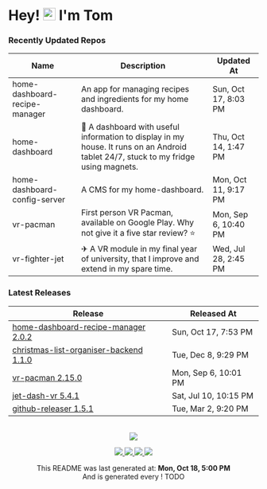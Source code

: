 # Hey! <img src="https://media.giphy.com/media/hvRJCLFzcasrR4ia7z/giphy.gif" width="25px"> I'm Tom

### Recently Updated Repos

| Name | Description | Updated At |
| ---- | ----------- | ---------- |
| home-dashboard-recipe-manager | An app for managing recipes and ingredients for my home dashboard. | Sun, Oct 17, 8:03 PM |
| home-dashboard | 🏡 A dashboard with useful information to display in my house. It runs on an Android tablet 24&#x2F;7, stuck to my fridge using magnets. | Thu, Oct 14, 1:47 PM |
| home-dashboard-config-server | A CMS for my home-dashboard. | Mon, Oct 11, 9:17 PM |
| vr-pacman | First person VR Pacman, available on Google Play. Why not give it a five star review? ⭐️ | Mon, Sep 6, 10:40 PM |
| vr-fighter-jet | ✈ A VR module in my final year of university, that I improve and extend in my spare time. | Wed, Jul 28, 2:45 PM |

### Latest Releases
| Release | Released At |
| ------- | ----------- |
| [home-dashboard-recipe-manager 2.0.2](https:&#x2F;&#x2F;github.com&#x2F;iamtomhewitt&#x2F;home-dashboard-recipe-manager&#x2F;releases&#x2F;tag&#x2F;2.0.2) | Sun, Oct 17, 7:53 PM | 
| [christmas-list-organiser-backend 1.1.0](https:&#x2F;&#x2F;github.com&#x2F;iamtomhewitt&#x2F;christmas-list-organiser-backend&#x2F;releases&#x2F;tag&#x2F;1.1.0) | Tue, Dec 8, 9:29 PM | 
| [vr-pacman 2.15.0](https:&#x2F;&#x2F;github.com&#x2F;iamtomhewitt&#x2F;vr-pacman&#x2F;releases&#x2F;tag&#x2F;2.15.0) | Mon, Sep 6, 10:01 PM | 
| [jet-dash-vr 5.4.1](https:&#x2F;&#x2F;github.com&#x2F;iamtomhewitt&#x2F;jet-dash-vr&#x2F;releases&#x2F;tag&#x2F;5.4.1) | Sat, Jul 10, 10:15 PM | 
| [github-releaser 1.5.1](https:&#x2F;&#x2F;github.com&#x2F;iamtomhewitt&#x2F;github-releaser&#x2F;releases&#x2F;tag&#x2F;1.5.1) | Tue, Mar 2, 9:20 PM | 

<br/>

<div align='center'>
  <img src="https://github.com/iamtomhewitt/iamtomhewitt/actions/workflows/update-stats.yml/badge.svg" />
</div>

<p/>

<div align='center'>
  <a href="https://www.youtube.com/user/tomhewittification/videos?view_as=subscriber">
    <img src="https://img.shields.io/badge/YouTube-FF0000?style=for-the-badge&logo=youtube&logoColor=white" />
  </a>
  <a href="https://www.instagram.com/iamtomhewitt/">
    <img src="https://img.shields.io/badge/Instagram-E4405F?style=for-the-badge&logo=instagram&logoColor=white" />
  </a>
  <a href="https://www.linkedin.com/in/thomas-hewitt-ab7724a8/">
    <img src="https://img.shields.io/badge/LinkedIn-0077B5?style=for-the-badge&logo=linkedin&logoColor=white" />
  </a>
  <a href="https://iamtomhewitt.github.io/website/#/">
    <img src="https://img.shields.io/badge/website-000000?style=for-the-badge&logo=About.me&logoColor=white" />
  </a>
</div>

<p/>

<div align='center'>
This README was last generated at: <b>Mon, Oct 18, 5:00 PM</b>
<br/>
And is generated every ! TODO
</div>
